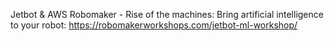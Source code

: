 Jetbot & AWS Robomaker - Rise of the machines: Bring artificial intelligence to your robot: https://robomakerworkshops.com/jetbot-ml-workshop/